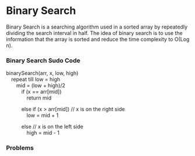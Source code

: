 # Binary Search  
Binary Search is a searching algorithm used in a sorted array by repeatedly dividing the search interval in half. The idea of binary search is to use the information that the array is sorted and reduce the time complexity to O(Log n).  

### Binary Search Sudo Code
binarySearch(arr, x, low, high)  
&emsp;repeat till low = high  
&emsp;&emsp;mid = (low + high)/2  
&emsp;&emsp;&emsp;if (x == arr[mid])  
&emsp;&emsp;&emsp;&emsp;return mid  
  
&emsp;&emsp;&emsp;else if (x > arr[mid]) // x is on the right side  
&emsp;&emsp;&emsp;&emsp;low = mid + 1  
  
&emsp;&emsp;&emsp;else   // x is on the left side  
&emsp;&emsp;&emsp;&emsp;high = mid - 1  

### Problems